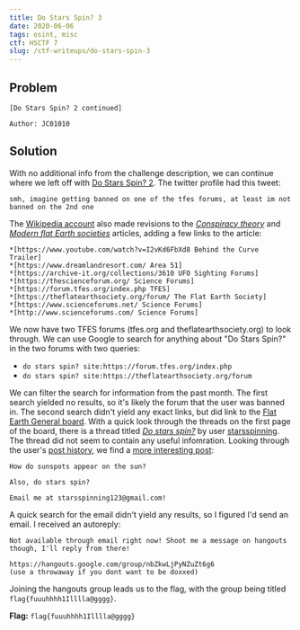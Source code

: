 ```yaml
---
title: Do Stars Spin? 3
date: 2020-06-06
tags: osint, misc
ctf: HSCTF 7
slug: /ctf-writeups/do-stars-spin-3
---
```

## Problem
```
[Do Stars Spin? 2 continued]

Author: JC01010
```

## Solution
With no additional info from the challenge description, we can continue where we left off with [Do Stars Spin? 2](./DoStarsSpin2.md). The twitter profile had this tweet:

```
smh, imagine getting banned on one of the tfes forums, at least im not banned on the 2nd one
```

The [Wikipedia account](https://en.wikipedia.org/wiki/Special:Contributions/Dostarsspin) also made revisions to the *[Conspiracy theory](https://en.wikipedia.org/w/index.php?title=Conspiracy_theory&diff=prev&oldid=960548597)* and *[Modern flat Earth societies](https://en.wikipedia.org/w/index.php?title=Modern_flat_Earth_societies&diff=prev&oldid=960548445)* articles, adding a few links to the article:

```	
*[https://www.youtube.com/watch?v=I2vKd6FbXd8 Behind the Curve Trailer]
*[https://www.dreamlandresort.com/ Area 51]
*[https://archive-it.org/collections/3610 UFO Sighting Forums]
*[https://thescienceforum.org/ Science Forums]
*[https://forum.tfes.org/index.php TFES]
*[https://theflatearthsociety.org/forum/ The Flat Earth Society]
*[https://www.scienceforums.net/ Science Forums]
*[http://www.scienceforums.com/ Science Forums]
```

We now have two TFES forums (tfes.org and theflatearthsociety.org) to look through. We can use Google to search for anything about "Do Stars Spin?" in the two forums with two queries:

* ```do stars spin? site:https://forum.tfes.org/index.php```
* ```do stars spin? site:https://theflatearthsociety.org/forum```

We can filter the search for information from the past month. The first search yielded no results, so it's likely the forum that the user was banned in. The second search didn't yield any exact links, but did link to the [Flat Earth General board](https://www.theflatearthsociety.org/forum/index.php?board=20.0). With a quick look through the threads on the first page of the board, there is a thread titled *[Do stars spin?](https://www.theflatearthsociety.org/forum/index.php?topic=86057.0)* by user [starsspinning](https://www.theflatearthsociety.org/forum/index.php?action=profile;u=1510927). The thread did not seem to contain any useful infomration. Looking through the user's [post history](https://www.theflatearthsociety.org/forum/index.php?action=profile;area=showposts;u=1510927), we find a [more interesting post](https://www.theflatearthsociety.org/forum/index.php?topic=86066.msg2254895#msg2254895):

```
How do sunspots appear on the sun?

Also, do stars spin?

Email me at starsspinning123@gmail.com! 
```

A quick search for the email didn't yield any results, so I figured I'd send an email. I received an autoreply:

```
Not available through email right now! Shoot me a message on hangouts though, I'll reply from there!

https://hangouts.google.com/group/nbZkwLjPyNZuZt6g6
(use a throwaway if you dont want to be doxxed)
```

Joining the hangouts group leads us to the flag, with the group being titled ```flag{fuuuhhhh1Illlla@gggg}```.

**Flag:** ```flag{fuuuhhhh1Illlla@gggg}```